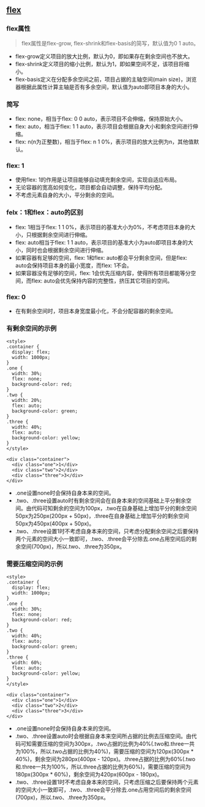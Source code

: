 ## [flex](https://mp.weixin.qq.com/s/X0NX7J7qiu2LK3wnUVxFwQ)
### flex属性
> flex属性是flex-grow, flex-shrink和flex-basis的简写，默认值为0 1 auto。

- flex-grow定义项目的放大比例，默认为0，即如果存在剩余空间也不放大。
- flex-shrink定义项目的缩小比例，默认为1，即如果空间不足，该项目将缩小。
- flex-basis定义在分配多余空间之前，项目占据的主轴空间(main size)，浏览器根据此属性计算主轴是否有多余空间，默认值为auto即项目本身的大小。
### 简写
- flex: none，相当于flex: 0 0 auto，表示项目不会伸缩，保持原始大小。
- flex: auto，相当于flex: 1 1 auto，表示项目会根据自身大小和剩余空间进行伸缩。
- flex: n(n为正整数)，相当于flex: n 1 0%，表示项目的放大比例为n，其他值默认。
### flex: 1
- 使用flex: 1的作用是让项目能够自动填充剩余空间，实现自适应布局。
- 无论容器的宽高如何变化，项目都会自动调整，保持平均分配。
- 不考虑元素自身的大小，平分剩余的空间。
### felx：1和flex：auto的区别
- flex: 1相当于flex: 1 1 0%，表示项目的基准大小为0%，不考虑项目本身的大小，只根据剩余空间进行伸缩。
- flex: auto相当于flex: 1 1 auto，表示项目的基准大小为auto即项目本身的大小，同时也会根据剩余空间进行伸缩。
- 如果容器有足够的空间，flex: 1和flex: auto都会平分剩余空间，但是flex: auto会保持项目本身的最小宽度，而flex: 1不会。
- 如果容器没有足够的空间，flex: 1会优先压缩内容，使得所有项目都能等分空间，而flex: auto会优先保持内容的完整性，挤压其它项目的空间。
### flex: 0
- 在有剩余空间时，项目本身宽度最小化，不会分配容器的剩余空间。
### 有剩余空间的示例
```
<style>
.container {
  display: flex;
  width: 1000px;
}
.one {
  width: 30%;
  flex: none;
  background-color: red;
}
.two {
  width: 20%;
  flex: auto;
  background-color: green;
}
.three {
  width: 40%;
  flex: auto;
  background-color: yellow;
}
</style>

<div class="container">
  <div class="one">1</div>
  <div class="two">2</div>
  <div class="three">3</div>
</div>
```
- .one设置none时会保持自身本来的空间。
- .two、.three设置auto时有剩余空间会在自身本来的空间基础上平分剩余空间。由代码可知剩余的空间为100px，.two在自身基础上增加平分的剩余空间50px为250px(200px + 50px)，.three在自身基础上增加平分的剩余空间50px为450px(400px + 50px)。
- .two、.three设置1时不考虑自身本来的空间，只考虑分配剩余空间之后要保持两个元素的空间大小一致即可，.two、.three会平分除去.one占用空间后的剩余空间(700px)，所以.two、.three为350px。
### 需要压缩空间的示例
```
<style>
.container {
  display: flex;
  width: 1000px;
}
.one {
  width: 30%;
  flex: none;
  background-color: red;
}
.two {
  width: 40%;
  flex: auto;
  background-color: green;
}
.three {
  width: 60%;
  flex: auto;
  background-color: yellow;
}
</style>

<div class="container">
  <div class="one">1</div>
  <div class="two">2</div>
  <div class="three">3</div>
</div>
```
- .one设置none时会保持自身本来的空间。
- .two、.three设置auto时会根据自身本来空间所占据的比例去压缩空间。由代码可知需要压缩的空间为300px，.two占据的比例为40%(.two和.three一共为100%，所以.two占据的比例为40%)，需要压缩的空间为120px(300px * 40%)，剩余空间为280px(400px - 120px)。.three占据的比例为60%(.two和.three一共为100%，所以.three占据的比例为60%)，需要压缩的空间为180px(300px * 60%)，剩余空间为420px(600px - 180px)。
- .two、.three设置1时不考虑自身本来的空间，只考虑压缩之后要保持两个元素的空间大小一致即可，.two、.three会平分除去.one占用空间后的剩余空间(700px)，所以.two、.three为350px。